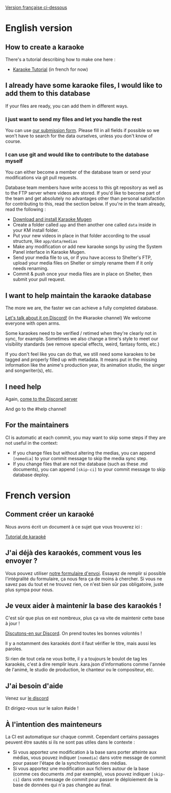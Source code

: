 [Version française ci-dessous](#french-version)

# English version

## How to create a karaoke

There's a tutorial describing how to make one here :

* [Karaoke Tutorial](http://docs.karaokes.moe/fr) (in french for now)

## I already have some karaoke files, I would like to add them to this database

If your files are ready, you can add them in different ways.

### I just want to send my files and let you handle the rest

You can use [our submission form](https://kara.moe/import). Please fill in all fields if possible so we won't have to search for the data ourselves, unless you don't know of course.

### I can use git and would like to contribute to the database myself

You can either become a member of the database team or send your modifications via git pull requests.

Database team members have write access to this git repository as well as to the FTP server where videos are stored. If you'd like to become part of the team and get absolutely no advantages other than personal satisfaction for contributing to this, read the section below. If you're in the team already, read the following :

* [Download and install Karaoke Mugen](http://mugen.karaokes.moe)
* Create a folder called `app` and then another one called `data` inside in your KM install folder.
* Put your new videos in place in that folder according to the usual structure, like `app/data/medias`
* Make any modification or add new karaoke songs by using the System Panel interface in Karaoke Mugen.
* Send your media file to us, or if you have access to Shelter's FTP, upload your media files on Shelter or simply rename them if it only needs renaming.
* Commit & push once your media files are in place on Shelter, then submit your pull request.

## I want to help maintain the karaoke database

The more we are, the faster we can achieve a fully completed database.

[Let's talk about it on Discord!](https://karaokes.moe/discord) (in the #karaoke channel) We welcome everyone with open arms.

Some karaokes need to be verified / retimed when they're clearly not in sync, for example. Sometimes we also change a time's style to meet our visibility standards (we remove special effects, weird, fantasy fonts, etc.)

If you don't feel like you can do that, we still need some karaokes to be tagged and properly filled up with metadata. It means put in the missing information like the anime's production year, its animation studio, the singer and songwriter(s), etc.

## I need help

Again, [come to the Discord server](https://karaokes.moe/discord)

And go to the #help channel!


## For the maintainers

CI is automatic at each commit, you may want to skip some steps if they are not useful in the context:

* If you change files but without altering the medias, you can append `[nomedia]` to your commit message to skip the media sync step.
* If you change files that are not the database (such as these .md documents), you can append `[skip-ci]` to your commit message to skip database deploy.

# French version

## Comment créer un karaoké

Nous avons écrit un document à ce sujet que vous trouverez ici :

[Tutorial de karaoké](http://docs.karaokes.moe/fr/contrib-guide/create/)

## J'ai déjà des karaokés, comment vous les envoyer ?

Vous pouvez utiliser [notre formulaire d'envoi](https://kara.moe/import).
Essayez de remplir si possible l'intégralité du formulaire, ça nous fera ça de moins à chercher. Si vous ne savez pas du tout et ne trouvez rien, ce n'est bien sûr pas obligatoire, juste plus sympa pour nous.

## Je veux aider à maintenir la base des karaokés !

C'est sûr que plus on est nombreux, plus ça va vite de maintenir cette base à jour !

[Discutons-en sur Discord](https://karaokes.moe/discord). On prend toutes les bonnes volontés !

Il y a notamment des karaokés dont il faut vérifier le titre, mais aussi les paroles.

Si rien de tout cela ne vous botte, il y a toujours le boulot de tag les karaokés, c'est à dire remplir leurs .kara.json d'informations comme l'année de l'animé, le studio de production, le chanteur ou le compositeur, etc.

## J'ai besoin d'aide

Venez sur [le discord](https://karaokes.moe/discord)

Et dirigez-vous sur le salon #aide !

## À l'intention des mainteneurs

La CI est automatique sur chaque commit. Cependant certains passages peuvent être sautés si ils ne sont pas utiles dans le contexte :

* Si vous apportez une modification à la base sans porter atteinte aux médias, vous pouvez indiquer `[nomedia]` dans votre message de commit pour passer l'étape de la synchronisation des médias.
* Si vous apportez une modification aux fichiers autour de la base (comme ces documents .md par exemple), vous pouvez indiquer `[skip-ci]` dans votre message de commit pour passer le déploiement de la base de données qui n'a pas changée au final.
